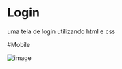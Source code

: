 # Login
uma tela de login utilizando html e css

#Mobile


![image](https://user-images.githubusercontent.com/88986695/218566658-3b920934-92ad-41ac-8c2c-1bee8b6eadf9.png)

